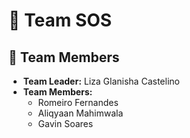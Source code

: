 # 🚨 Team SOS

## 👤 Team Members

- **Team Leader:** Liza Glanisha Castelino  
- **Team Members:**
  - Romeiro Fernandes  
  - Aliqyaan Mahimwala  
  - Gavin Soares  

